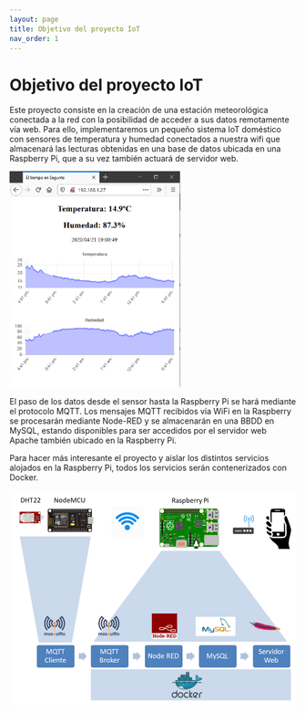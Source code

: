 ```yaml
---
layout: page
title: Objetivo del proyecto IoT
nav_order: 1
---
```

# Objetivo del proyecto IoT

Este proyecto consiste en la creación de una estación meteorológica conectada a la red con la posibilidad de acceder a sus datos remotamente vía web. Para ello, implementaremos un pequeño sistema IoT doméstico con sensores de temperatura y humedad conectados a nuestra wifi que almacenará las lecturas obtenidas en una base de datos ubicada en una Raspberry Pi, que a su vez también actuará de servidor web.

<img src="../images/meteo2.png" width="300">

El paso de los datos desde el sensor hasta la Raspberry Pi se hará mediante el protocolo MQTT. Los mensajes MQTT recibidos vía WiFi en la Raspberry se procesarán mediante Node-RED y se almacenarán en una BBDD en MySQL, estando disponibles para ser accedidos por el servidor web Apache también ubicado en la Raspberry Pi.

Para hacer más interesante el proyecto y aislar los distintos servicios alojados en la Raspberry Pi, todos los servicios serán contenerizados con Docker.

<img src="../images/meteo1.png" width="700">
